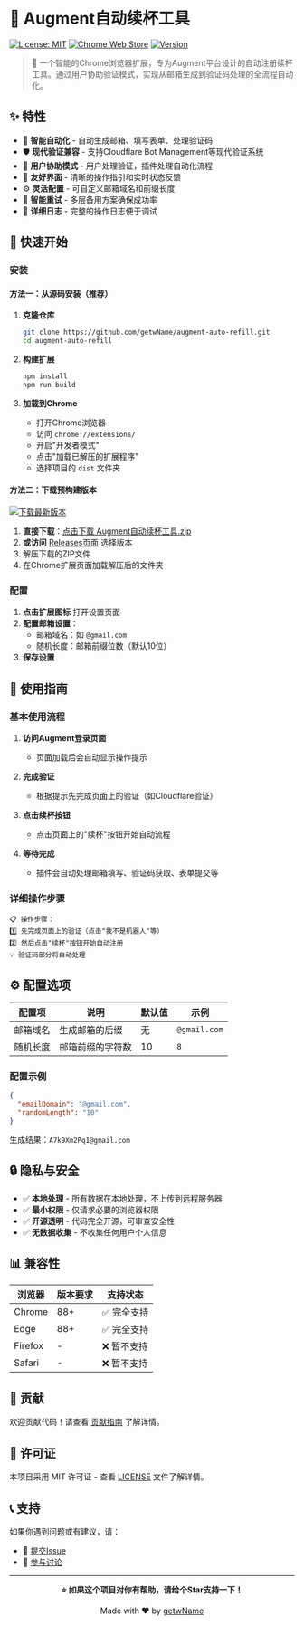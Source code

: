 # 🚀 Augment自动续杯工具

[![License: MIT](https://img.shields.io/badge/License-MIT-yellow.svg)](https://opensource.org/licenses/MIT)
[![Chrome Web Store](https://img.shields.io/badge/Chrome-Extension-blue.svg)](https://chrome.google.com/webstore)
[![Version](https://img.shields.io/badge/version-1.0.0-green.svg)](https://github.com/getwName/augment-auto-refill)

> 🎯 一个智能的Chrome浏览器扩展，专为Augment平台设计的自动注册续杯工具。通过用户协助验证模式，实现从邮箱生成到验证码处理的全流程自动化。

## ✨ 特性

- 🤖 **智能自动化** - 自动生成邮箱、填写表单、处理验证码
- 🛡️ **现代验证兼容** - 支持Cloudflare Bot Management等现代验证系统
- 👥 **用户协助模式** - 用户处理验证，插件处理自动化流程
- 🎨 **友好界面** - 清晰的操作指引和实时状态反馈
- ⚙️ **灵活配置** - 可自定义邮箱域名和前缀长度
- 🔄 **智能重试** - 多层备用方案确保成功率
- 📝 **详细日志** - 完整的操作日志便于调试

## 🚀 快速开始

### 安装

#### 方法一：从源码安装（推荐）

1. **克隆仓库**
   ```bash
   git clone https://github.com/getwName/augment-auto-refill.git
   cd augment-auto-refill
   ```

2. **构建扩展**
   ```bash
   npm install
   npm run build
   ```

3. **加载到Chrome**
   - 打开Chrome浏览器
   - 访问 `chrome://extensions/`
   - 开启"开发者模式"
   - 点击"加载已解压的扩展程序"
   - 选择项目的 `dist` 文件夹

#### 方法二：下载预构建版本

[![下载最新版本](https://img.shields.io/badge/下载-最新版本-blue.svg)](https://github.com/getwName/augment-auto-refill/releases/latest/download/Augment自动续杯工具.zip)

1. **直接下载**：[点击下载 Augment自动续杯工具.zip](https://github.com/getwName/augment-auto-refill/releases/latest/download/Augment自动续杯工具.zip)
2. **或访问** [Releases页面](https://github.com/getwName/augment-auto-refill/releases) 选择版本
3. 解压下载的ZIP文件
4. 在Chrome扩展页面加载解压后的文件夹

### 配置

1. **点击扩展图标** 打开设置页面
2. **配置邮箱设置**：
   - 邮箱域名：如 `@gmail.com`
   - 随机长度：邮箱前缀位数（默认10位）
3. **保存设置**

## 📖 使用指南

### 基本使用流程

1. **访问Augment登录页面**
   - 页面加载后会自动显示操作提示

2. **完成验证**
   - 根据提示先完成页面上的验证（如Cloudflare验证）

3. **点击续杯按钮**
   - 点击页面上的"续杯"按钮开始自动流程

4. **等待完成**
   - 插件会自动处理邮箱填写、验证码获取、表单提交等

### 详细操作步骤

```
📋 操作步骤：
1️⃣ 先完成页面上的验证（点击"我不是机器人"等）
2️⃣ 然后点击"续杯"按钮开始自动注册
💡 验证码部分将自动处理
```

## ⚙️ 配置选项

| 配置项 | 说明 | 默认值 | 示例 |
|--------|------|--------|------|
| 邮箱域名 | 生成邮箱的后缀 | 无 | `@gmail.com` |
| 随机长度 | 邮箱前缀的字符数 | 10 | `8` |

### 配置示例

```json
{
  "emailDomain": "@gmail.com",
  "randomLength": "10"
}
```

生成结果：`A7k9Xm2Pq1@gmail.com`

## 🔒 隐私与安全

- ✅ **本地处理** - 所有数据在本地处理，不上传到远程服务器
- ✅ **最小权限** - 仅请求必要的浏览器权限
- ✅ **开源透明** - 代码完全开源，可审查安全性
- ✅ **无数据收集** - 不收集任何用户个人信息

## 📊 兼容性

| 浏览器 | 版本要求 | 支持状态 |
|--------|----------|----------|
| Chrome | 88+ | ✅ 完全支持 |
| Edge | 88+ | ✅ 完全支持 |
| Firefox | - | ❌ 暂不支持 |
| Safari | - | ❌ 暂不支持 |

## 🤝 贡献

欢迎贡献代码！请查看 [贡献指南](CONTRIBUTING.md) 了解详情。

## 📄 许可证

本项目采用 MIT 许可证 - 查看 [LICENSE](LICENSE) 文件了解详情。

## 📞 支持

如果你遇到问题或有建议，请：

- 📝 [提交Issue](https://github.com/getwName/augment-auto-refill/issues)
- 💬 [参与讨论](https://github.com/getwName/augment-auto-refill/discussions)

---

<div align="center">

**⭐ 如果这个项目对你有帮助，请给个Star支持一下！**

Made with ❤️ by [getwName](https://github.com/getwName)

</div>